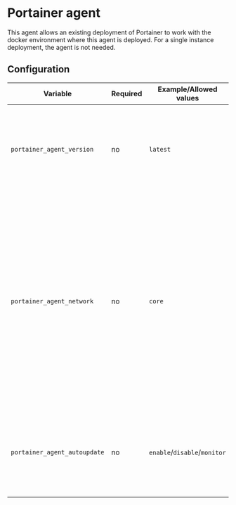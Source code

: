# Portainer agent

This agent allows an existing deployment of Portainer to work with the docker environment where this agent is deployed. For a single instance deployment, the agent is not needed.

## Configuration

| Variable | Required | Example/Allowed values | Description |
|----------|----------|-----------------------|-------------|
| `portainer_agent_version` | no | `latest` | Version of portainer agent to install. Available version can be found [here](https://hub.docker.com/r/portainer/agent/tags). Defaults to `latest`.
| `portainer_agent_network` | no | `core` | The network portainer agent should connect to. This network should have bridge or host access so a [Portainer](portainer.md) instance can connect to the agent. This defaults to the first network defined in the [host config](../host_vars.md)  |
| `portainer_agent_autoupdate` | no | `enable`/`disable`/`monitor` | Whether to auto update or monitor updates for Portainer Agent, if [watchtower](watchtower.md) is installed. Defaults to `monitor` |
